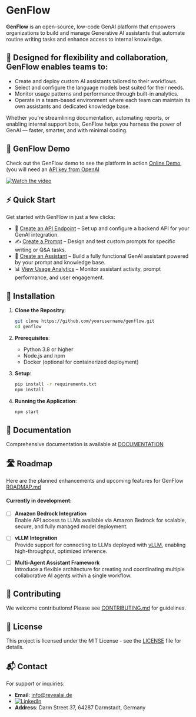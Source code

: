 
# GenFlow

**GenFlow** is an open-source, low-code  GenAI platform that empowers organizations to build and manage Generative AI assistants that automate routine writing tasks and enhance access to internal knowledge.

## 🌟 Designed for flexibility and collaboration, GenFlow enables teams to:
- Create and deploy custom AI assistants tailored to their workflows.
- Select and configure the language models best suited for their needs.
- Monitor usage patterns and performance through built-in analytics.
- Operate in a team-based environment where each team can maintain its own assistants and dedicated knowledge base.

Whether you're streamlining documentation, automating reports, or enabling internal support bots, GenFlow helps you harness the power of GenAI — faster, smarter, and with minimal coding.

## 🎥 GenFlow Demo

Check out the GenFlow demo to see the platform in action [Online Demo](https://genflow.revealai.de/), (you will need an [API key from OpenAI](https://platform.openai.com/api-keys)

[![Watch the video](/dev/Endpoint.gif)](https://www.youtube.com/watch?v=tP5Ox9R0naA)

## ⚡ Quick Start

Get started with GenFlow in just a few clicks:

- 🔧 [Create an API Endpoint](#) – Set up and configure a backend API for your GenAI integration.
- ✍️ [Create a Prompt](#) – Design and test custom prompts for specific writing or Q&A tasks.
- 🤖 [Create an Assistant](#) – Build a fully functional GenAI assistant powered by your prompt and knowledge base.
- 📊 [View Usage Analytics](#) – Monitor assistant activity, prompt performance, and user engagement.
  
## 🚀 Installation

1. **Clone the Repositry**:
   ```bash
   git clone https://github.com/yourusername/genflow.git
   cd genflow
   ```

2. **Prerequisites**:
   - Python 3.8 or higher
   - Node.js and npm
   - Docker (optional for containerized deployment)

3. **Setup**:
   ```bash
   pip install -r requirements.txt
   npm install
   ```

4. **Running the Application**:
   ```bash
   npm start
   ```

## 📖 Documentation

Comprehensive documentation is available at [DOCUMENTATION](dev/DOCUMENTATION.md)

## 🛣️ Roadmap

Here are the planned enhancements and upcoming features for GenFlow [ROADMAP.md](dev/ROADMAP.md)
#### Currently in development:

- [ ] **Amazon Bedrock Integration**  
  Enable API access to LLMs available via Amazon Bedrock for scalable, secure, and fully managed model deployment.

- [ ] **vLLM Integration**  
  Provide support for connecting to LLMs deployed with [vLLM](https://github.com/vllm-project/vllm), enabling high-throughput, optimized inference.

- [ ] **Multi-Agent Assistant Framework**  
  Introduce a flexible architecture for creating and coordinating multiple collaborative AI agents within a single workflow.

## 🤝 Contributing

We welcome contributions! Please see [CONTRIBUTING.md](dev/CONTRIBUTING.md) for guidelines.

## 📄 License

This project is licensed under the MIT License - see the [LICENSE](LICENSE.md) file for details.

## 📬 Contact

For support or inquiries:

- **Email**: info@revealai.de
- [![LinkedIn](https://img.shields.io/badge/LinkedIn-Follow-blue?logo=linkedin)](https://www.linkedin.com/company/76154575/)
- **Address**: Darm Street 37, 64287 Darmstadt, Germany
